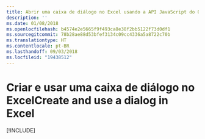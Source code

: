 ```yaml
---
title: Abrir uma caixa de diálogo no Excel usando a API JavaScript do Office
description: ''
ms.date: 01/08/2018
ms.openlocfilehash: b4574e2e5665f9f493ca8e38f2bb5122f73d0df1
ms.sourcegitcommit: 78b28ae88d53bfef3134c09cc4336a5a8722c70b
ms.translationtype: HT
ms.contentlocale: pt-BR
ms.lasthandoff: 09/03/2018
ms.locfileid: "19438512"
---
```

# <a name="create-and-use-a-dialog-in-excel"></a><span data-ttu-id="c7eaf-102">Criar e usar uma caixa de diálogo no Excel</span><span class="sxs-lookup"><span data-stu-id="c7eaf-102">Create and use a dialog in Excel</span></span>

[!INCLUDE[](../includes/excel-tutorial-open-dialog.md)]
